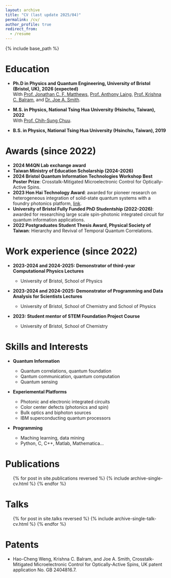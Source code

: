 ```yaml
---
layout: archive
title: "CV (last update 2025/04)"
permalink: /cv/
author_profile: true
redirect_from:
  - /resume
---
```


{% include base_path %}

Education
======
* **Ph.D in Physics and Quantum Engineering, University of Bristol (Bristol, UK), 2026 (expected)**
  <br>
  With [Prof. Jonathan C. F. Matthews](https://scholar.google.co.uk/citations?user=sQ18ReUAAAAJ&hl=en), [Prof. Anthony Laing](https://scholar.google.com.au/citations?hl=en&user=Q-DWZ10AAAAJ&view_op=list_works&sortby=pubdate), [Prof. Krishna C. Balram](https://scholar.google.co.uk/citations?hl=en&user=2uKTyT0AAAAJ&view_op=list_works&sortby=pubdate), and [Dr. Joe A. Smith](https://scholar.google.com/citations?user=_fqA2rsAAAAJ&hl=en&inst=10389243673639785577).
 
* **M.S. in Physics, National Tsing Hua University (Hsinchu, Taiwan), 2022**
  <br>
  With [Prof. Chih-Sung Chuu](https://scholar.google.com/citations?user=WFOC5uMAAAAJ&hl=en).

* **B.S. in Physics, National Tsing Hua University (Hsinchu, Taiwan), 2019**

Awards (since 2022)
======
* **2024 M4QN Lab exchange award**
* **Taiwan Ministry of Education Scholarship (2024-2026)**
* **2024 Bristol Quantum Information Technologies Workshop Best Poster Prize**: Crosstalk-Mitigated Microelectronic Control for Optically-Active Spins.
* **2023 Hon Hai Technology Award**: awarded for pioneer research on heterogeneous integration of solid-state quantum systems with a foundry photonics platform, [link](https://www.bristol.ac.uk/qet-labs/news/2023/hao-cheng-tech-award.html).
* **University of Bristol Fully Funded PhD Studentship (2022-2026)**: awarded for researching large scale spin-photonic integrated circuit for quantum information applications.
* **2022 Postgraduates Student Thesis Award, Physical Society of Taiwan**: Hierarchy and Revival of Temporal Quantum Correlations.


Work experience (since 2022)
======
* **2023-2024 and 2024-2025: Demonstrator of third-year Computational Physics Lectures**
  * University of Bristol, School of Physics
  
* **2023-2024 and 2024-2025: Demonstrator of Programming and Data Analysis for Scientists Lectures**
  * University of Bristol, School of Chemistry and School of Physics

* **2023: Student mentor of STEM Foundation Project Course**
  * University of Bristol, School of Chemistry 
  

Skills and Interests
======

* **Quantum Information**
  * Quantum correlations, quantum foundation
  * Qantum communication, quantum computation
  * Quantum sensing

* **Experiemental Platforms**
  * Photonic and electronic integrated circuits
  * Color center defects (photonics and spin)
  * Bulk optics and biphoton sources
  * IBM superconducting quantum processors

* **Programming**
  * Maching learning, data mining
  * Python, C, C++, Matlab, Mathematica...

Publications
======
  <ul>{% for post in site.publications reversed %}
    {% include archive-single-cv.html %}
  {% endfor %}</ul>
  
Talks
======
  <ul>{% for post in site.talks reversed %}
    {% include archive-single-talk-cv.html  %}
  {% endfor %}</ul>

Patents
======
* Hao-Cheng Weng, Krishna C. Balram, and Joe A. Smith, Crosstalk-Mitigated Microelectronic Control for Optically-Active Spins, UK patent application No. GB 2404816.7.

  
<!-- Teaching
======
  <ul>{% for post in site.teaching reversed %}
    {% include archive-single-cv.html %}
  {% endfor %}</ul>
   -->

